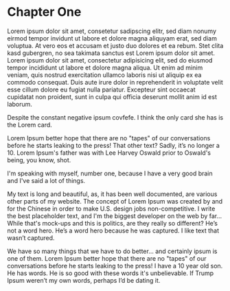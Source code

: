 # Chapter One
Lorem ipsum dolor sit amet, consetetur sadipscing elitr, sed diam nonumy eirmod tempor invidunt ut labore et dolore magna aliquyam erat, sed diam voluptua. At vero eos et accusam et justo duo dolores et ea rebum. Stet clita kasd gubergren, no sea takimata sanctus est Lorem ipsum dolor sit amet. Lorem ipsum dolor sit amet, consectetur adipisicing elit, sed do eiusmod tempor incididunt ut labore et dolore magna aliqua. Ut enim ad minim veniam, quis nostrud exercitation ullamco laboris nisi ut aliquip ex ea commodo consequat. Duis aute irure dolor in reprehenderit in voluptate velit esse cillum dolore eu fugiat nulla pariatur. Excepteur sint occaecat cupidatat non proident, sunt in culpa qui officia deserunt mollit anim id est laborum.  

Despite the constant negative ipsum covfefe. I think the only card she has is the Lorem card.

Lorem Ipsum better hope that there are no "tapes" of our conversations before he starts leaking to the press! That other text? Sadly, it’s no longer a 10. Lorem Ipsum's father was with Lee Harvey Oswald prior to Oswald's being, you know, shot.

I'm speaking with myself, number one, because I have a very good brain and I've said a lot of things.

My text is long and beautiful, as, it has been well documented, are various other parts of my website. The concept of Lorem Ipsum was created by and for the Chinese in order to make U.S. design jobs non-competitive. I write the best placeholder text, and I'm the biggest developer on the web by far... While that's mock-ups and this is politics, are they really so different? He’s not a word hero. He’s a word hero because he was captured. I like text that wasn’t captured.

We have so many things that we have to do better... and certainly ipsum is one of them. Lorem Ipsum better hope that there are no "tapes" of our conversations before he starts leaking to the press! I have a 10 year old son. He has words. He is so good with these words it's unbelievable. If Trump Ipsum weren’t my own words, perhaps I’d be dating it.

